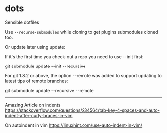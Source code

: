 # dots
Sensible dotfiles

Use `--recurse-submodules` while cloning to get plugins submodules cloned too.

Or update later using update:

If it's the first time you check-out a repo you need to use --init first:

git submodule update --init --recursive

For git 1.8.2 or above, the option --remote was added to support updating to latest tips of remote branches:

git submodule update --recursive --remote

-----------------------

Amazing Article on indents
https://stackoverflow.com/questions/234564/tab-key-4-spaces-and-auto-indent-after-curly-braces-in-vim

On autoindent in vim
https://linuxhint.com/use-auto-indent-in-vim/



